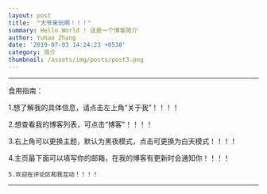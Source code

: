 ```yaml
---
layout: post
title:  "大爷来玩啊！！！"
summary: Hello World ! 这是一个博客简介
author: Yuhao Zhang
date: '2019-07-03 14:24:23 +0530'
category: 简介
thumbnail: /assets/img/posts/post3.png
--- 
```


****************************************************************

食用指南：

1.想了解我的具体信息，请点击左上角“关于我”！！！！

2.想查看我的博客列表，可点击“博客”！！！！

3.右上角可以更换主题，默认为黑夜模式，点击可更换为白天模式！！！！

4.主页最下面可以填写你的邮箱，在我的博客有更新时会通知你！！！！

`5.欢迎在评论区和我互动！！！！`

****************************************************************